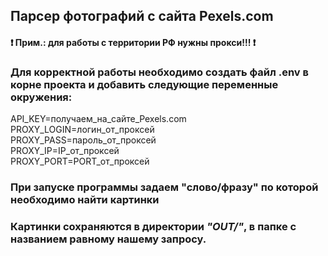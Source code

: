 ## Парсер фотографий с сайта Pexels.com
#### :heavy_exclamation_mark: Прим.: для работы с территории РФ нужны прокси!!! :heavy_exclamation_mark: 
### Для корректной работы необходимо создать файл .env в корне проекта и добавить следующие переменные окружения:
API_KEY=получаем_на_сайте_Pexels.com</br>
PROXY_LOGIN=логин_от_проксей</br>
PROXY_PASS=пароль_от_проксей</br>
PROXY_IP=IP_от_проксей</br>
PROXY_PORT=PORT_от_проксей</br>

### При запуске программы задаем "слово/фразу" по которой необходимо найти картинки
### Картинки сохраняются в директории *"OUT/"*, в папке с названием равному нашему запросу.



